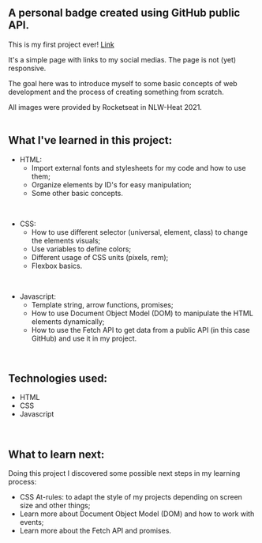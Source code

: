 
## A personal badge created using GitHub public API.

This is my first project ever! [Link](https://abraao-s.github.io/badge-nlw-heat-2021/)

It's a simple page with links to my social medias. The page is not (yet) responsive.

The goal here was to introduce myself to some basic concepts of web development and the process of creating something from scratch. 

All images were provided by Rocketseat in NLW-Heat 2021.   
<br>   

## What I've learned in this project:
- HTML: 
	- Import external fonts and stylesheets for my code and how to use them;
	- Organize elements by ID's for easy manipulation;
	- Some other basic concepts. 
<br>

- CSS:
	- How to use different selector (universal, element, class) to change the elements visuals;
	- Use variables to define colors;
	- Different usage of CSS units (pixels, rem);
	- Flexbox basics.
<br>

- Javascript:
	- Template string, arrow functions, promises;
	- How to use Document Object Model (DOM) to manipulate the HTML elements dynamically;
	- How to use the Fetch API to get data from a public API (in this case GitHub) and use it in my project.    
<br>   

## Technologies used:
- HTML
- CSS
- Javascript
<br>  

## What to learn next:
Doing this project I discovered some possible next steps in my learning process:

- CSS At-rules: to adapt the style of my projects depending on screen size and other things;
- Learn more about Document Object Model (DOM) and how to work with events;
- Learn more about the Fetch API and promises.

